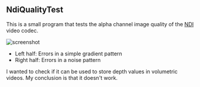 NdiQualityTest
--------------

This is a small program that tests the alpha channel image quality of the [NDI] video codec.

[NDI]: https://www.newtek.com/ndi/

![screenshot](https://i.imgur.com/DxQvDNOl.jpg)

- Left half: Errors in a simple gradient pattern
- Right half: Errors in a noise pattern

I wanted to check if it can be used to store depth values in volumetric videos. My conclusion is that it doesn't work.
